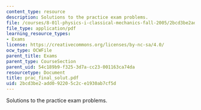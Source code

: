 ```yaml
---
content_type: resource
description: Solutions to the practice exam problems.
file: /courses/8-01l-physics-i-classical-mechanics-fall-2005/2bcd3be2add092205c2ce1930ab7cf5d_prac_final_solut.pdf
file_type: application/pdf
learning_resource_types:
- Exams
license: https://creativecommons.org/licenses/by-nc-sa/4.0/
ocw_type: OCWFile
parent_title: Exams
parent_type: CourseSection
parent_uid: 54c189b9-f325-3d7a-cc23-001163ca74da
resourcetype: Document
title: prac_final_solut.pdf
uid: 2bcd3be2-add0-9220-5c2c-e1930ab7cf5d
---
```

Solutions to the practice exam problems.